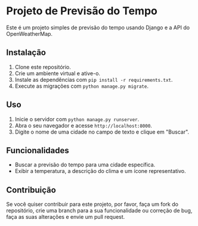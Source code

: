 # Projeto de Previsão do Tempo

Este é um projeto simples de previsão do tempo usando Django e a API do OpenWeatherMap.

## Instalação

1. Clone este repositório.
2. Crie um ambiente virtual e ative-o.
3. Instale as dependências com `pip install -r requirements.txt`.
4. Execute as migrações com `python manage.py migrate`.

## Uso

1. Inicie o servidor com `python manage.py runserver`.
2. Abra o seu navegador e acesse `http://localhost:8000`.
3. Digite o nome de uma cidade no campo de texto e clique em "Buscar".

## Funcionalidades

- Buscar a previsão do tempo para uma cidade específica.
- Exibir a temperatura, a descrição do clima e um ícone representativo.

## Contribuição

Se você quiser contribuir para este projeto, por favor, faça um fork do repositório, crie uma branch para a sua funcionalidade ou correção de bug, faça as suas alterações e envie um pull request.